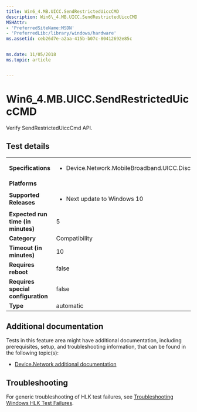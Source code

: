 ```yaml
---
title: Win6_4.MB.UICC.SendRestrictedUiccCMD
description: Win6\_4.MB.UICC.SendRestrictedUiccCMD
MSHAttr:
- 'PreferredSiteName:MSDN'
- 'PreferredLib:/library/windows/hardware'
ms.assetid: ceb26d7e-a2aa-415b-b07c-80412692e85c


ms.date: 11/05/2018
ms.topic: article


---
```


# Win6_4.MB.UICC.SendRestrictedUiccCMD


Verify SendRestrictedUiccCmd API.

## Test details

|||
|---|---|
| **Specifications**  | <ul><li>Device.Network.MobileBroadband.UICC.Discretional</li></ul> |  
| **Platforms**   | <ul></ul> |
| **Supported Releases** | <ul><li>Next update to Windows 10</li></ul> |
|**Expected run time (in minutes)**| 5 |
|**Category**| Compatibility |
|**Timeout (in minutes)**| 10 |
|**Requires reboot**| false |
|**Requires special configuration**| false |
|**Type**| automatic |



## <span id="Additional_documentation"></span><span id="additional_documentation"></span><span id="ADDITIONAL_DOCUMENTATION"></span>Additional documentation


Tests in this feature area might have additional documentation, including prerequisites, setup, and troubleshooting information, that can be found in the following topic(s):

-   [Device.Network additional documentation](device-network-additional-documentation.md)

## <span id="Troubleshooting"></span><span id="troubleshooting"></span><span id="TROUBLESHOOTING"></span>Troubleshooting


For generic troubleshooting of HLK test failures, see [Troubleshooting Windows HLK Test Failures](../user/troubleshooting-windows-hlk-test-failures.md).










